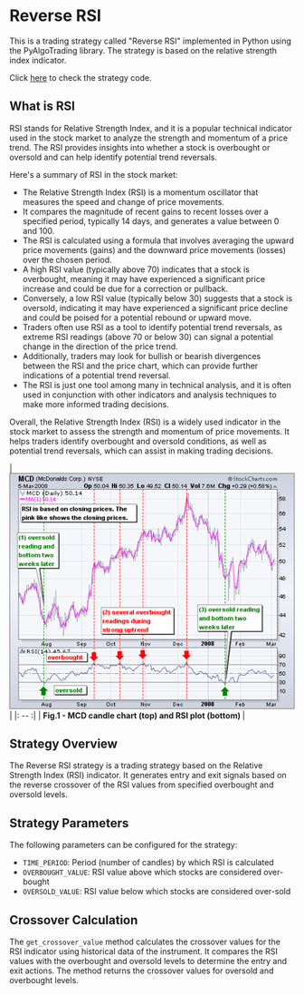 # Reverse RSI 

This is a trading strategy called "Reverse RSI" implemented in Python using the PyAlgoTrading library. The strategy is based on the relative strength index indicator.

Click [here](https://github.com/algobulls/pyalgostrategypool/blob/master/pyalgostrategypool/reverse_rsi_crossover.py) to check the strategy code.

## What is RSI 
RSI stands for Relative Strength Index, and it is a popular technical indicator used in the stock market to analyze the strength and momentum of a price trend. The RSI provides insights into whether a stock is overbought or oversold and can help identify potential trend reversals.

Here's a summary of RSI in the stock market:

- The Relative Strength Index (RSI) is a momentum oscillator that measures the speed and change of price movements.
- It compares the magnitude of recent gains to recent losses over a specified period, typically 14 days, and generates a value between 0 and 100.
- The RSI is calculated using a formula that involves averaging the upward price movements (gains) and the downward price movements (losses) over the chosen period.
- A high RSI value (typically above 70) indicates that a stock is overbought, meaning it may have experienced a significant price increase and could be due for a correction or pullback.
- Conversely, a low RSI value (typically below 30) suggests that a stock is oversold, indicating it may have experienced a significant price decline and could be poised for a potential rebound or upward move.
- Traders often use RSI as a tool to identify potential trend reversals, as extreme RSI readings (above 70 or below 30) can signal a potential change in the direction of the price trend.
- Additionally, traders may look for bullish or bearish divergences between the RSI and the price chart, which can provide further indications of a potential trend reversal.
- The RSI is just one tool among many in technical analysis, and it is often used in conjunction with other indicators and analysis techniques to make more informed trading decisions.

Overall, the Relative Strength Index (RSI) is a widely used indicator in the stock market to assess the strength and momentum of price movements. It helps traders identify overbought and oversold conditions, as well as potential trend reversals, which can assist in making trading decisions.

| [![rsi](images/rsi.png "Click to Enlarge or Ctrl+Click to open in a new Tab")](images/rsi.png) |
|: -- :|
| <b>Fig.1 - MCD candle chart (top) and RSI plot (bottom) </b>|

## Strategy Overview
The Reverse RSI strategy is a trading strategy based on the Relative Strength Index (RSI) indicator. It generates entry and exit signals based on the reverse crossover of the RSI values from specified overbought and oversold levels.

## Strategy Parameters
The following parameters can be configured for the strategy:

 - `TIME_PERIOD`: Period (number of candles) by which RSI is calculated
 - `OVERBOUGHT_VALUE`: RSI value above which stocks are considered over-bought
 - `OVERSOLD_VALUE`:  RSI value below which stocks are considered over-sold

## Crossover Calculation

The `get_crossover_value` method calculates the crossover values for the RSI indicator using historical data of the instrument. It compares the RSI values with the overbought and oversold levels to determine the entry and exit actions. The method returns the crossover values for oversold and overbought levels.

